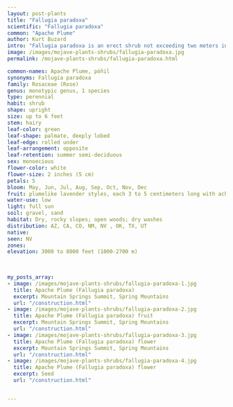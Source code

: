 ```yaml
---
layout: post-plants
title: "Fallugia paradoxa"
scientific: "Fallugia paradoxa"
common: "Apache Plume"
author: Kurt Buzard
intro: "Fallugia paradoxa is an erect shrub not exceeding two meters in height. It has light gray or whitish peeling bark on its many thin branches. The leaves are each about a centimeter long and deeply lobed with the edges rolled under. The upper surface of the leaf is green and hairy while the underside is duller in color and scaly. The flower is roselike when new, with rounded white petals and a center filled with many thready stamens and pistils. The ovary of the flower remains after the white petals fall away, leaving many plumelike lavender styles, each 3 to 5 centimeters long. The plant may be covered with these dark pinkish clusters of curling, feathery styles after flowering. Each style is attached to a developing fruit, which is a small achene."
image: /images/mojave-plants-shrubs/fallugia-paradoxa.jpg
permalink: /mojave-plants-shrubs/fallugia-paradoxa.html

common-names: Apache Plume, póñil
synonyms: Fallugia paradoxa
family: Rosaceae (Rose)
genus: monotypic genus, 1 species
type: perennial
habit: shrub
shape: upright
size: up to 6 feet
stem: hairy
leaf-color: green
leaf-shape: palmate, deeply lobed
leaf-edge: rolled under
leaf-arrangement: opposite
leaf-retention: summer semi-deciduous
sex: monoecious
flower-color: white
flower-size: 2 inches (5 cm)
petals: 5
bloom: May, Jun, Jul, Aug, Sep, Oct, Nov, Dec
fruit: plumelike lavender styles, each 3 to 5 centimeters long with achene
water-use: low
light: full sun
soil: gravel, sand
habitat: Dry, rocky slopes; open woods; dry washes
distribution: AZ, CA, CO, NM, NV , OK, TX, UT
native: 
seen: NV
zones: 
elevation: 3000 to 8000 feet (1000-2700 m)
 
   

my_posts_array:
- image: /images/mojave-plants-shrubs/fallugia-paradoxa-1.jpg
  title: Apache Plume (Fallugia paradoxa)
  excerpt: Mountain Springs Summit, Spring Mountains
  url: "/construction.html"
- image: /images/mojave-plants-shrubs/fallugia-paradoxa-2.jpg
  title: Apache Plume (Fallugia paradoxa) fruit
  excerpt: Mountain Springs Summit, Spring Mountains
  url: "/construction.html"
- image: /images/mojave-plants-shrubs/fallugia-paradoxa-3.jpg
  title: Apache Plume (Fallugia paradoxa) flower
  excerpt: Mountain Springs Summit, Spring Mountains
  url: "/construction.html"
- image: /images/mojave-plants-shrubs/fallugia-paradoxa-4.jpg
  title: Apache Plume (Fallugia paradoxa) flower
  excerpt: Seed
  url: "/construction.html"


---
```

  
  
 <p></p>
  